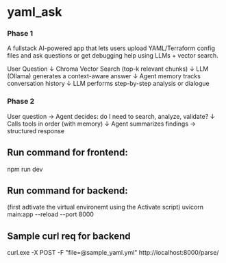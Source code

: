 # yaml_ask

### Phase 1
A fullstack AI-powered app that lets users upload YAML/Terraform config files and ask questions or get debugging help using LLMs + vector search.

User Question
     ↓
Chroma Vector Search (top-k relevant chunks)
     ↓
LLM (Ollama) generates a context-aware answer
     ↓
Agent memory tracks conversation history
     ↓
LLM performs step-by-step analysis or dialogue

### Phase 2
User question →
  Agent decides: do I need to search, analyze, validate?
    ↓
  Calls tools in order (with memory)
    ↓
  Agent summarizes findings → structured response


## Run command for frontend:
npm run dev

## Run command for backend:
(first adtivate the virtual environemt using the Activate script)
uvicorn main:app --reload --port 8000

## Sample curl req for backend
curl.exe -X POST -F "file=@sample_yaml.yml" http://localhost:8000/parse/
